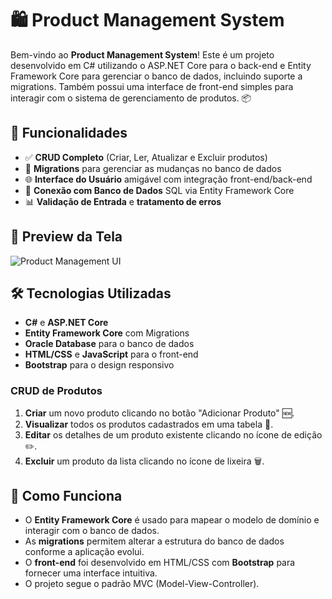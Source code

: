 
# 🛍️ Product Management System

Bem-vindo ao **Product Management System**! Este é um projeto desenvolvido em C# utilizando o ASP.NET Core para o back-end e Entity Framework Core para gerenciar o banco de dados, incluindo suporte a migrations. Também possui uma interface de front-end simples para interagir com o sistema de gerenciamento de produtos. 📦

## 🚀 Funcionalidades

- ✅ **CRUD Completo** (Criar, Ler, Atualizar e Excluir produtos)
- 🔄 **Migrations** para gerenciar as mudanças no banco de dados
- 🌐 **Interface do Usuário** amigável com integração front-end/back-end
- 💾 **Conexão com Banco de Dados** SQL via Entity Framework Core
- 📊 **Validação de Entrada** e **tratamento de erros**

## 📸 Preview da Tela

![Product Management UI](https://via.placeholder.com/1024x500?text=Product+Management+UI)

## 🛠️ Tecnologias Utilizadas

- **C#** e **ASP.NET Core**
- **Entity Framework Core** com Migrations
- **Oracle Database** para o banco de dados
- **HTML/CSS** e **JavaScript** para o front-end
- **Bootstrap** para o design responsivo

### CRUD de Produtos

1. **Criar** um novo produto clicando no botão "Adicionar Produto" 🆕.
2. **Visualizar** todos os produtos cadastrados em uma tabela 📄.
3. **Editar** os detalhes de um produto existente clicando no ícone de edição ✏️.
4. **Excluir** um produto da lista clicando no ícone de lixeira 🗑️.

## 🚧 Como Funciona

- O **Entity Framework Core** é usado para mapear o modelo de domínio e interagir com o banco de dados.
- As **migrations** permitem alterar a estrutura do banco de dados conforme a aplicação evolui.
- O **front-end** foi desenvolvido em HTML/CSS com **Bootstrap** para fornecer uma interface intuitiva.
- O projeto segue o padrão MVC (Model-View-Controller).
